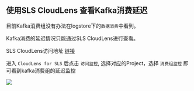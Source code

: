 ## 使用SLS CloudLens 查看Kafka消费延迟

目前Kafka消费组没有办法在logstore下的`数据消费`中看到。

Kafka消费的延迟情况只能通过SLS CloudLens进行查看。

SLS CloudLens访问地址 [链接](https://sls.console.aliyun.com/lognext/app/lens/sls)


进入 `CloudLens for SLS` 后点击 `访问监控`, 选择对应的Project，选择 `消费组监控`
即可看到kafka消费组的延迟监控



![](/img/oscompatibledemo/kafka_consume_delay.jpg)